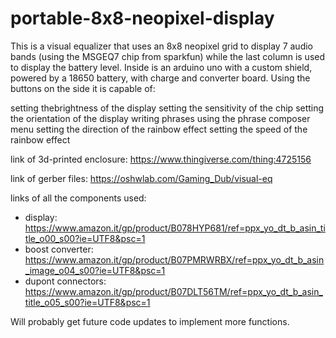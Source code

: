 # portable-8x8-neopixel-display
This is a visual equalizer that uses an 8x8 neopixel grid to display 7 audio bands (using the MSGEQ7 chip from sparkfun) while the last column is used to display the battery level.
Inside is an arduino uno with a custom shield, powered by a 18650 battery, with charge and converter board.
Using the buttons on the side it is capable of:

setting thebrightness of the display
setting the sensitivity of the chip
setting the orientation of the display
writing phrases using the phrase composer menu
setting the direction of the rainbow effect
setting the speed of the rainbow effect

link of 3d-printed enclosure: https://www.thingiverse.com/thing:4725156

link of gerber files: https://oshwlab.com/Gaming_Dub/visual-eq

links of all the components used:
- display: https://www.amazon.it/gp/product/B078HYP681/ref=ppx_yo_dt_b_asin_title_o00_s00?ie=UTF8&psc=1
- boost converter: https://www.amazon.it/gp/product/B07PMRWRBX/ref=ppx_yo_dt_b_asin_image_o04_s00?ie=UTF8&psc=1
- dupont connectors: https://www.amazon.it/gp/product/B07DLT56TM/ref=ppx_yo_dt_b_asin_title_o05_s00?ie=UTF8&psc=1

Will probably get future code updates to implement more functions.
